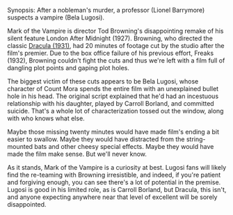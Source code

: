 Synopsis: After a nobleman's murder, a professor (Lionel Barrymore) suspects a vampire (Bela Lugosi).

Mark of the Vampire is director Tod Browning's disappointing remake of his silent feature London After Midnight (1927). Browning, who directed the classic <a href="/browse/reviews/dracula-1931/">Dracula (1931)</a>, had 20 minutes of footage cut by the studio after the film's premier. Due to the box office failure of his previous effort, Freaks (1932), Browning couldn't fight the cuts and thus we're left with a film full of dangling plot points and gaping plot holes.

The biggest victim of these cuts appears to be Bela Lugosi, whose character of Count Mora spends the entire film with an unexplained bullet hole in his head. The original script explained that he'd had an incestuous relationship with his daughter, played by Carroll Borland, and committed suicide. That's a whole lot of characterization tossed out the window, along with who knows what else.

Maybe those missing twenty minutes would have made film's ending a bit easier to swallow. Maybe they would have distracted from the string-mounted bats and other cheesy special effects. Maybe they would have made the film make sense. But we'll never know. 

As it stands, Mark of the Vampire is a curiosity at best. Lugosi fans will likely find the re-teaming with Browning irresistible, and indeed, if you're patient and forgiving enough, you can see there's a lot of potential in the premise. Lugosi is good in his limited role, as is Carroll Borland, but Dracula, this isn't, and anyone expecting anywhere near that level of excellent will be sorely disappointed.
